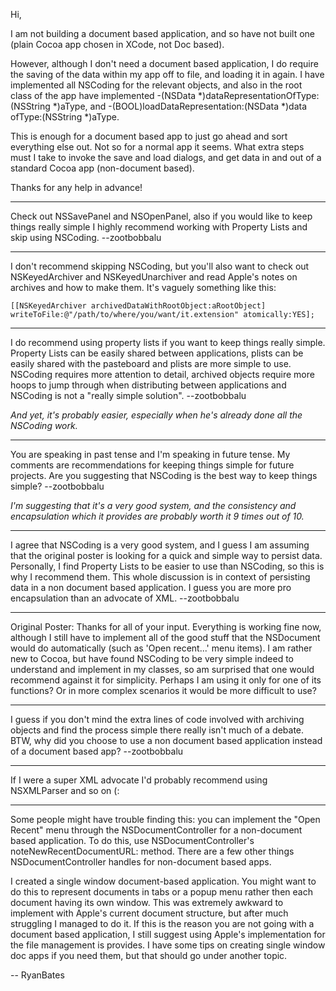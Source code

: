 Hi,

I am not building a document based application, and so have not built one (plain Cocoa app chosen in XCode, not Doc based).

However, although I don't need a document based application, I do require the saving of the data within my app off to file, and loading it in again. I have implemented all NSCoding for the relevant objects, and also in the root class of the app have implemented -(NSData *)dataRepresentationOfType:(NSString *)aType, and -(BOOL)loadDataRepresentation:(NSData *)data ofType:(NSString *)aType.

This is enough for a document based app to just go ahead and sort everything else out. Not so for a normal app it seems. What extra steps must I take to invoke the save and load dialogs, and get data in and out of a standard Cocoa app (non-document based).

Thanks for any help in advance!

----

Check out NSSavePanel and NSOpenPanel, also if you would like to keep things really simple I highly recommend working with Property Lists and skip using NSCoding. --zootbobbalu

----

I don't recommend skipping NSCoding, but you'll also want to check out NSKeyedArchiver and NSKeyedUnarchiver and read Apple's notes on archives and how to make them. It's vaguely something like this:

    [[NSKeyedArchiver archivedDataWithRootObject:aRootObject] writeToFile:@"/path/to/where/you/want/it.extension" atomically:YES];

----

I do recommend using property lists if you want to keep things really simple. Property Lists can be easily shared between applications, plists can be easily shared with the pasteboard and plists are more simple to use. NSCoding requires more attention to detail, archived objects require more hoops to jump through when distributing between applications and NSCoding is not a "really simple solution". --zootbobbalu

*And yet, it's probably easier, especially when he's already done all the NSCoding work.*

----

You are speaking in past tense and I'm speaking in future tense. My comments are recommendations for keeping things simple for future projects. Are you suggesting that NSCoding is the best way to keep things simple? --zootbobbalu

*I'm suggesting that it's a very good system, and the consistency and encapsulation which it provides are probably worth it 9 times out of 10.*

----

I agree that NSCoding is a very good system, and I guess I am assuming that the original poster is looking for a quick and simple way to persist data. Personally, I find Property Lists to be easier to use than NSCoding, so this is why I recommend them. This whole discussion is in context of persisting data in a non document based application. I guess you are more pro encapsulation than an advocate of XML. --zootbobbalu

----

Original Poster: Thanks for all of your input. Everything is working fine now, although I still have to implement all of the good stuff that the NSDocument would do automatically (such as 'Open recent...' menu items). I am rather new to Cocoa, but have found NSCoding to be very simple indeed to understand and implement in my classes, so am surprised that one would recommend against it for simplicity. Perhaps I am using it only for one of its functions? Or in more complex scenarios it would be more difficult to use?

----

I guess if you don't mind the extra lines of code involved with archiving objects and find the process simple there really isn't much of a debate. BTW, why did you choose to use a non document based application instead of a document based app? --zootbobbalu

----

If I were a super XML advocate I'd probably recommend using NSXMLParser and so on (:

----

Some people might have trouble finding this: you can implement the "Open Recent" menu through the NSDocumentController for a non-document based application. To do this, use NSDocumentController's     noteNewRecentDocumentURL: method. There are a few other things NSDocumentController handles for non-document based apps.

I created a single window document-based application. You might want to do this to represent documents in tabs or a popup menu rather then each document having its own window. This was extremely awkward to implement with Apple's current document structure, but after much struggling I managed to do it. If this is the reason you are not going with a document based application, I still suggest using Apple's implementation for the file management is provides. I have some tips on creating single window doc apps if you need them, but that should go under another topic.

-- RyanBates
